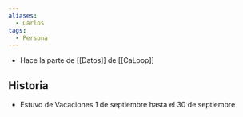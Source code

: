 ```yaml
---
aliases:
  - Carlos
tags:
  - Persona
---
```


- Hace la parte de [[Datos]] de [[CaLoop]]

## Historia
- Estuvo de Vacaciones 1 de septiembre hasta el 30 de septiembre